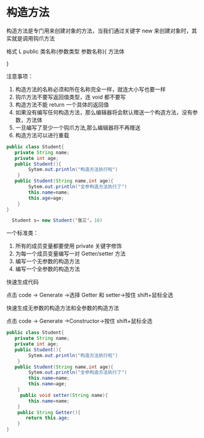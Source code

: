 # 构造方法

构造方法是专门用来创建对象的方法，当我们通过关键字 new 来创建对象时，其实就是调用钩爪方法

格式 L
public 类名称(参数类型 参数名称){
方法体

}

注意事项：

1. 构造方法的名称必须和所在名称完全一样，就连大小写也要一样
2. 钩爪方法不要写返回值类型，连 void 都不要写
3. 构造方法不能 return 一个具体的返回值
4. 如果没有编写任何构造方法，那么编辑器将会默认赠送一个构造方法，没有参数，方法体
5. 一旦编写了至少一个钩爪方法,那么编辑器将不再赠送
6. 构造方法可以进行重载

```java
public class Student{
   private String name;
   private int age;
   public Student(){
        Sytem.out.println("构造方法执行啦")
    }
   public Student(String name,int age){
        Sytem.out.println("全参构造方法执行了")
        this.name=name;
        this.age=age;
    }
}
```

```java
  Student s= new Student('张三'，18)

```

一个标准类：

1. 所有的成员变量都要使用 private 关键字修饰
2. 为每一个成员变量编写一对 Getter/setter 方法
3. 编写一个无参数的构造方法
4. 编写一个全参数的构造方法

快速生成代码

点击 code -> Generate ->选择 Getter 和 setter->按住 shift+鼠标全选

快速生成无参数的构造方法和全参数的构造方法

点击 code -> Generate ->Constructor->按住 shift+鼠标全选

```java
public class Student{
   private String name;
   private int age;
   public Student(){
        Sytem.out.println("构造方法执行啦")
    }
   public Student(String name,int age){
        Sytem.out.println("全参构造方法执行了")
        this.name=name;
        this.name=age;
    }
     public void setter(String name){
        this.name=name;
    }
    public String Getter(){
       return this.age;
    }
}
```
